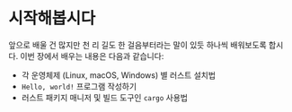 # 시작해봅시다

앞으로 배울 건 많지만 천 리 길도 한 걸음부터라는 말이 있듯
하나씩 배워보도록 합시다. 이번 장에서 배우는 내용은 다음과 같습니다:

* 각 운영체제 (Linux, macOS, Windows) 별 러스트 설치법
* `Hello, world!` 프로그램 작성하기
* 러스트 패키지 매니저 및 빌드 도구인 `cargo` 사용법

